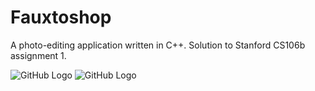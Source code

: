 # Fauxtoshop

A photo-editing application written in C++. Solution to Stanford CS106b assignment 1.

![GitHub Logo](/assets/fauxtoshop1.gif)
![GitHub Logo](/assets/fauxtoshop-scatter.gif)
